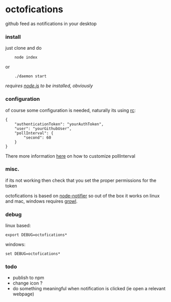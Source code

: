 # octofications
github feed as notifications in your desktop
### install
just clone and do
```
	node index
```
or

```
	./daemon start
```
_requires [node.js](http://nodejs.org) to be installed, obviously_
### configuration
of course some configuration is needed, naturally its using [rc](https://github.com/dominictarr/rc): 
```
{
	"authenticationToken": "yourAuthToken",
	"user": "yourGithubUser",
	"pollInterval": {
		"second": 60
	}	
}
```
There more information [here](https://github.com/kessler/tempus-fugit#the-interval-object) on how to customize pollInterval  
### misc.
if its not working then check that you set the proper permissions for the token

octofications is based on [node-notifier](https://github.com/mikaelbr/node-notifier) so out of the box it works on linux and mac, windows requires [growl](http://growl.info/).

### debug
linux based:
```
export DEBUG=octofications*
```
windows:
```
set DEBUG=octofications*
```
### todo
- publish to npm
- change icon ?
- do something meaningful when notification is clicked (ie open a relevant webpage)
